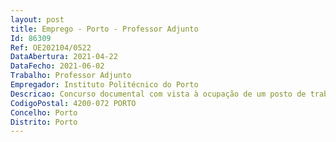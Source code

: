 ```yaml
--- 
layout: post
title: Emprego - Porto - Professor Adjunto
Id: 86309
Ref: OE202104/0522
DataAbertura: 2021-04-22
DataFecho: 2021-06-02
Trabalho: Professor Adjunto
Empregador: Instituto Politécnico do Porto
Descricao: Concurso documental com vista à ocupação de um posto de trabalho, na categoria de professor adjunto, área disciplinar de  Construções Mecânicas da área científica de Engenharia Mecânica, na modalidade de contrato de trabalho em funções públicas por tempo indeterminado.Ao professor adjunto competem as funções constantes no n.º 4 do artigo 3.º do ECPDESP.
CodigoPostal: 4200-072 PORTO
Concelho: Porto
Distrito: Porto
--- 
```

